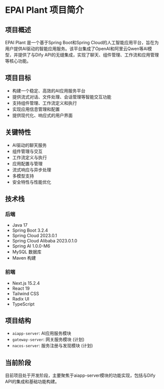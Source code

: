 # EPAI Plant 项目简介

## 项目概述
EPAI Plant 是一个基于Spring Boot和Spring Cloud的人工智能应用平台，旨在为用户提供AI驱动的智能应用服务。该平台集成了OpenAI和阿里云Qwen等AI模型，并提供了与Dify API的无缝集成，实现了聊天、组件管理、工作流和应用管理等核心功能。

## 项目目标
- 构建一个稳定、高效的AI应用服务平台
- 提供流式对话、文件处理、会话管理等智能交互功能
- 支持组件管理、工作流定义和执行
- 实现应用信息管理和配置
- 提供现代化、响应式的用户界面

## 关键特性
- AI驱动的聊天服务
- 组件管理与交互
- 工作流定义与执行
- 应用配置与管理
- 流式响应与异步处理
- 多模型支持
- 安全特性与性能优化

## 技术栈
### 后端
- Java 17
- Spring Boot 3.2.4
- Spring Cloud 2023.0.1
- Spring Cloud Alibaba 2023.0.1.0
- Spring AI 1.0.0-M6
- MySQL 数据库
- Maven 构建

### 前端
- Next.js 15.2.4
- React 19
- Tailwind CSS
- Radix UI
- TypeScript

## 项目结构
- `aiapp-server`: AI应用服务模块
- `gateway-server`: 网关服务模块 (计划)
- `nacos-server`: 服务注册与发现模块 (计划)

## 当前阶段
目前项目处于开发阶段，主要聚焦于aiapp-server模块的功能实现，包括与Dify API的集成和基础功能构建。 